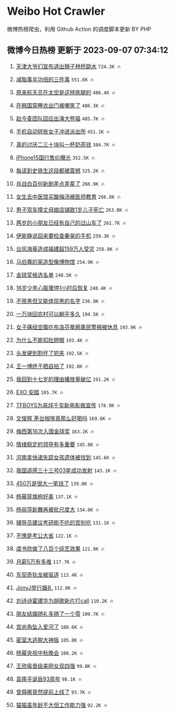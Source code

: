 # Weibo Hot Crawler 



微博热榜爬虫，利用 Github Action 的调度脚本更新 BY PHP 


## 微博今日热榜 更新于 2023-09-07 07:34:12 
1. [天津大爷们宣布退出狮子林桥跳水](https://s.weibo.com/weibo?q=%23%E5%A4%A9%E6%B4%A5%E5%A4%A7%E7%88%B7%E4%BB%AC%E5%AE%A3%E5%B8%83%E9%80%80%E5%87%BA%E7%8B%AE%E5%AD%90%E6%9E%97%E6%A1%A5%E8%B7%B3%E6%B0%B4%23&t=31&band_rank=1&Refer=top) `724.3K 🔥` 

1. [减脂事半功倍的三件事](https://s.weibo.com/weibo?q=%E5%87%8F%E8%84%82%E4%BA%8B%E5%8D%8A%E5%8A%9F%E5%80%8D%E7%9A%84%E4%B8%89%E4%BB%B6%E4%BA%8B&t=31&band_rank=2&Refer=top) `551.6K 🔥` 

1. [原来航天员在太空是这样练腿的](https://s.weibo.com/weibo?q=%23%E5%8E%9F%E6%9D%A5%E8%88%AA%E5%A4%A9%E5%91%98%E5%9C%A8%E5%A4%AA%E7%A9%BA%E6%98%AF%E8%BF%99%E6%A0%B7%E7%BB%83%E8%85%BF%E7%9A%84%23&t=31&band_rank=3&Refer=top) `486.4K 🔥` 

1. [在韩国穿睡衣出门被嘲笑了](https://s.weibo.com/weibo?q=%E5%9C%A8%E9%9F%A9%E5%9B%BD%E7%A9%BF%E7%9D%A1%E8%A1%A3%E5%87%BA%E9%97%A8%E8%A2%AB%E5%98%B2%E7%AC%91%E4%BA%86&t=31&band_rank=4&Refer=top) `486.3K 🔥` 

1. [赵今麦团队回应出演大熊猫](https://s.weibo.com/weibo?q=%23%E8%B5%B5%E4%BB%8A%E9%BA%A6%E5%9B%A2%E9%98%9F%E5%9B%9E%E5%BA%94%E5%87%BA%E6%BC%94%E5%A4%A7%E7%86%8A%E7%8C%AB%23&t=31&band_rank=5&Refer=top) `485.7K 🔥` 

1. [手机自动转账女子冲进派出所](https://s.weibo.com/weibo?q=%23%E6%89%8B%E6%9C%BA%E8%87%AA%E5%8A%A8%E8%BD%AC%E8%B4%A6%E5%A5%B3%E5%AD%90%E5%86%B2%E8%BF%9B%E6%B4%BE%E5%87%BA%E6%89%80%23&t=31&band_rank=6&Refer=top) `451.1K 🔥` 

1. [真的讨厌二三十块叫一杯奶茶钱](https://s.weibo.com/weibo?q=%E7%9C%9F%E7%9A%84%E8%AE%A8%E5%8E%8C%E4%BA%8C%E4%B8%89%E5%8D%81%E5%9D%97%E5%8F%AB%E4%B8%80%E6%9D%AF%E5%A5%B6%E8%8C%B6%E9%92%B1&t=31&band_rank=7&Refer=top) `384.7K 🔥` 

1. [iPhone15国行售价曝光](https://s.weibo.com/weibo?q=%23iPhone15%E5%9B%BD%E8%A1%8C%E5%94%AE%E4%BB%B7%E6%9B%9D%E5%85%89%23&t=31&band_rank=8&Refer=top) `352.5K 🔥` 

1. [每读到史铁生这段都被震撼](https://s.weibo.com/weibo?q=%E6%AF%8F%E8%AF%BB%E5%88%B0%E5%8F%B2%E9%93%81%E7%94%9F%E8%BF%99%E6%AE%B5%E9%83%BD%E8%A2%AB%E9%9C%87%E6%92%BC&t=31&band_rank=9&Refer=top) `325.2K 🔥` 

1. [肖战白百何新剧差点差辈了](https://s.weibo.com/weibo?q=%23%E8%82%96%E6%88%98%E7%99%BD%E7%99%BE%E4%BD%95%E6%96%B0%E5%89%A7%E5%B7%AE%E7%82%B9%E5%B7%AE%E8%BE%88%E4%BA%86%23&t=31&band_rank=10&Refer=top) `266.9K 🔥` 

1. [女生去中医馆买酸梅汤被医师教育](https://s.weibo.com/weibo?q=%23%E5%A5%B3%E7%94%9F%E5%8E%BB%E4%B8%AD%E5%8C%BB%E9%A6%86%E4%B9%B0%E9%85%B8%E6%A2%85%E6%B1%A4%E8%A2%AB%E5%8C%BB%E5%B8%88%E6%95%99%E8%82%B2%23&t=31&band_rank=11&Refer=top) `266.8K 🔥` 

1. [男子驾车撞丈母娘店铺致1岁儿子死亡](https://s.weibo.com/weibo?q=%23%E7%94%B7%E5%AD%90%E9%A9%BE%E8%BD%A6%E6%92%9E%E4%B8%88%E6%AF%8D%E5%A8%98%E5%BA%97%E9%93%BA%E8%87%B41%E5%B2%81%E5%84%BF%E5%AD%90%E6%AD%BB%E4%BA%A1%23&t=31&band_rank=12&Refer=top) `263.0K 🔥` 

1. [两岁的小朋友已经有自己的过山车了](https://s.weibo.com/weibo?q=%E4%B8%A4%E5%B2%81%E7%9A%84%E5%B0%8F%E6%9C%8B%E5%8F%8B%E5%B7%B2%E7%BB%8F%E6%9C%89%E8%87%AA%E5%B7%B1%E7%9A%84%E8%BF%87%E5%B1%B1%E8%BD%A6%E4%BA%86&t=31&band_rank=13&Refer=top) `261.7K 🔥` 

1. [伊能静说回来要检查秦昊的手机](https://s.weibo.com/weibo?q=%23%E4%BC%8A%E8%83%BD%E9%9D%99%E8%AF%B4%E5%9B%9E%E6%9D%A5%E8%A6%81%E6%A3%80%E6%9F%A5%E7%A7%A6%E6%98%8A%E7%9A%84%E6%89%8B%E6%9C%BA%23&t=31&band_rank=14&Refer=top) `259.3K 🔥` 

1. [台风海葵造成福建超159万人受灾](https://s.weibo.com/weibo?q=%23%E5%8F%B0%E9%A3%8E%E6%B5%B7%E8%91%B5%E9%80%A0%E6%88%90%E7%A6%8F%E5%BB%BA%E8%B6%85159%E4%B8%87%E4%BA%BA%E5%8F%97%E7%81%BE%23&t=31&band_rank=15&Refer=top) `256.8K 🔥` 

1. [马伯骞的家造型像博物馆](https://s.weibo.com/weibo?q=%E9%A9%AC%E4%BC%AF%E9%AA%9E%E7%9A%84%E5%AE%B6%E9%80%A0%E5%9E%8B%E5%83%8F%E5%8D%9A%E7%89%A9%E9%A6%86&t=31&band_rank=16&Refer=top) `254.9K 🔥` 

1. [金球奖候选名单](https://s.weibo.com/weibo?q=%E9%87%91%E7%90%83%E5%A5%96%E5%80%99%E9%80%89%E5%90%8D%E5%8D%95&t=31&band_rank=17&Refer=top) `248.5K 🔥` 

1. [16岁少年心脏骤停1小时后恢复](https://s.weibo.com/weibo?q=%2316%E5%B2%81%E5%B0%91%E5%B9%B4%E5%BF%83%E8%84%8F%E9%AA%A4%E5%81%9C1%E5%B0%8F%E6%97%B6%E5%90%8E%E6%81%A2%E5%A4%8D%23&t=31&band_rank=18&Refer=top) `248.4K 🔥` 

1. [不带黑但又能体现黑的名字](https://s.weibo.com/weibo?q=%23%E4%B8%8D%E5%B8%A6%E9%BB%91%E4%BD%86%E5%8F%88%E8%83%BD%E4%BD%93%E7%8E%B0%E9%BB%91%E7%9A%84%E5%90%8D%E5%AD%97%23&t=31&band_rank=19&Refer=top) `236.9K 🔥` 

1. [一万块回农村可以躺平多久](https://s.weibo.com/weibo?q=%23%E4%B8%80%E4%B8%87%E5%9D%97%E5%9B%9E%E5%86%9C%E6%9D%91%E5%8F%AF%E4%BB%A5%E8%BA%BA%E5%B9%B3%E5%A4%9A%E4%B9%85%23&t=31&band_rank=20&Refer=top) `194.5K 🔥` 

1. [女子痛经空腹吃布洛芬晕厥裹民警棉被休息](https://s.weibo.com/weibo?q=%23%E5%A5%B3%E5%AD%90%E7%97%9B%E7%BB%8F%E7%A9%BA%E8%85%B9%E5%90%83%E5%B8%83%E6%B4%9B%E8%8A%AC%E6%99%95%E5%8E%A5%E8%A3%B9%E6%B0%91%E8%AD%A6%E6%A3%89%E8%A2%AB%E4%BC%91%E6%81%AF%23&t=31&band_rank=21&Refer=top) `193.9K 🔥` 

1. [为什么不能扣肚脐眼](https://s.weibo.com/weibo?q=%23%E4%B8%BA%E4%BB%80%E4%B9%88%E4%B8%8D%E8%83%BD%E6%89%A3%E8%82%9A%E8%84%90%E7%9C%BC%23&t=31&band_rank=22&Refer=top) `193.4K 🔥` 

1. [头发硬到割坏了抓夹](https://s.weibo.com/weibo?q=%23%E5%A4%B4%E5%8F%91%E7%A1%AC%E5%88%B0%E5%89%B2%E5%9D%8F%E4%BA%86%E6%8A%93%E5%A4%B9%23&t=31&band_rank=23&Refer=top) `192.5K 🔥` 

1. [王一博终于晒自拍了](https://s.weibo.com/weibo?q=%23%E7%8E%8B%E4%B8%80%E5%8D%9A%E7%BB%88%E4%BA%8E%E6%99%92%E8%87%AA%E6%8B%8D%E4%BA%86%23&t=31&band_rank=24&Refer=top) `192.0K 🔥` 

1. [我回到十七岁的理由播放量破亿](https://s.weibo.com/weibo?q=%23%E6%88%91%E5%9B%9E%E5%88%B0%E5%8D%81%E4%B8%83%E5%B2%81%E7%9A%84%E7%90%86%E7%94%B1%E6%92%AD%E6%94%BE%E9%87%8F%E7%A0%B4%E4%BA%BF%23&t=31&band_rank=25&Refer=top) `191.2K 🔥` 

1. [EXO 安踏](https://s.weibo.com/weibo?q=EXO%20%E5%AE%89%E8%B8%8F&t=31&band_rank=26&Refer=top) `185.7K 🔥` 

1. [TFBOYS为易烊千玺新电影做宣传](https://s.weibo.com/weibo?q=%23TFBOYS%E4%B8%BA%E6%98%93%E7%83%8A%E5%8D%83%E7%8E%BA%E6%96%B0%E7%94%B5%E5%BD%B1%E5%81%9A%E5%AE%A3%E4%BC%A0%23&t=31&band_rank=27&Refer=top) `178.9K 🔥` 

1. [文俊辉 茅台咖啡真那么好喝吗](https://s.weibo.com/weibo?q=%E6%96%87%E4%BF%8A%E8%BE%89%20%E8%8C%85%E5%8F%B0%E5%92%96%E5%95%A1%E7%9C%9F%E9%82%A3%E4%B9%88%E5%A5%BD%E5%96%9D%E5%90%97&t=31&band_rank=28&Refer=top) `169.8K 🔥` 

1. [梅西第16次入围金球奖](https://s.weibo.com/weibo?q=%23%E6%A2%85%E8%A5%BF%E7%AC%AC16%E6%AC%A1%E5%85%A5%E5%9B%B4%E9%87%91%E7%90%83%E5%A5%96%23&t=31&band_rank=29&Refer=top) `163.2K 🔥` 

1. [情绪稳定的领导有多重要](https://s.weibo.com/weibo?q=%23%E6%83%85%E7%BB%AA%E7%A8%B3%E5%AE%9A%E7%9A%84%E9%A2%86%E5%AF%BC%E6%9C%89%E5%A4%9A%E9%87%8D%E8%A6%81%23&t=31&band_rank=30&Refer=top) `145.8K 🔥` 

1. [河南拿快递失踪女孩遗体被找到](https://s.weibo.com/weibo?q=%23%E6%B2%B3%E5%8D%97%E6%8B%BF%E5%BF%AB%E9%80%92%E5%A4%B1%E8%B8%AA%E5%A5%B3%E5%AD%A9%E9%81%97%E4%BD%93%E8%A2%AB%E6%89%BE%E5%88%B0%23&t=31&band_rank=31&Refer=top) `145.6K 🔥` 

1. [我国遥感三十三号03星成功发射](https://s.weibo.com/weibo?q=%23%E6%88%91%E5%9B%BD%E9%81%A5%E6%84%9F%E4%B8%89%E5%8D%81%E4%B8%89%E5%8F%B703%E6%98%9F%E6%88%90%E5%8A%9F%E5%8F%91%E5%B0%84%23&t=31&band_rank=32&Refer=top) `143.1K 🔥` 

1. [450万是很大一笔钱了](https://s.weibo.com/weibo?q=450%E4%B8%87%E6%98%AF%E5%BE%88%E5%A4%A7%E4%B8%80%E7%AC%94%E9%92%B1%E4%BA%86&t=31&band_rank=33&Refer=top) `139.0K 🔥` 

1. [杨幂穿旗袍好美](https://s.weibo.com/weibo?q=%23%E6%9D%A8%E5%B9%82%E7%A9%BF%E6%97%97%E8%A2%8D%E5%A5%BD%E7%BE%8E%23&t=31&band_rank=34&Refer=top) `137.1K 🔥` 

1. [杨丽萍新舞再被批尺度大](https://s.weibo.com/weibo?q=%23%E6%9D%A8%E4%B8%BD%E8%90%8D%E6%96%B0%E8%88%9E%E5%86%8D%E8%A2%AB%E6%89%B9%E5%B0%BA%E5%BA%A6%E5%A4%A7%23&t=31&band_rank=35&Refer=top) `134.8K 🔥` 

1. [辅导员建议考研能不吃的苦别吃](https://s.weibo.com/weibo?q=%E8%BE%85%E5%AF%BC%E5%91%98%E5%BB%BA%E8%AE%AE%E8%80%83%E7%A0%94%E8%83%BD%E4%B8%8D%E5%90%83%E7%9A%84%E8%8B%A6%E5%88%AB%E5%90%83&t=31&band_rank=36&Refer=top) `131.1K 🔥` 

1. [不愧是考公大省](https://s.weibo.com/weibo?q=%E4%B8%8D%E6%84%A7%E6%98%AF%E8%80%83%E5%85%AC%E5%A4%A7%E7%9C%81&t=31&band_rank=37&Refer=top) `122.1K 🔥` 

1. [虞书欣做了八百个综艺效果](https://s.weibo.com/weibo?q=%E8%99%9E%E4%B9%A6%E6%AC%A3%E5%81%9A%E4%BA%86%E5%85%AB%E7%99%BE%E4%B8%AA%E7%BB%BC%E8%89%BA%E6%95%88%E6%9E%9C&t=31&band_rank=38&Refer=top) `121.9K 🔥` 

1. [月薪5万有多难](https://s.weibo.com/weibo?q=%23%E6%9C%88%E8%96%AA5%E4%B8%87%E6%9C%89%E5%A4%9A%E9%9A%BE%23&t=31&band_rank=39&Refer=top) `117.7K 🔥` 

1. [东契奇狄龙被驱逐](https://s.weibo.com/weibo?q=%23%E4%B8%9C%E5%A5%91%E5%A5%87%E7%8B%84%E9%BE%99%E8%A2%AB%E9%A9%B1%E9%80%90%23&t=31&band_rank=40&Refer=top) `113.4K 🔥` 

1. [JonyJ举行婚礼](https://s.weibo.com/weibo?q=%23JonyJ%E4%B8%BE%E8%A1%8C%E5%A9%9A%E7%A4%BC%23&t=31&band_rank=41&Refer=top) `112.0K 🔥` 

1. [刘诗诗霍建华为胡歌新片打call](https://s.weibo.com/weibo?q=%23%E5%88%98%E8%AF%97%E8%AF%97%E9%9C%8D%E5%BB%BA%E5%8D%8E%E4%B8%BA%E8%83%A1%E6%AD%8C%E6%96%B0%E7%89%87%E6%89%93call%23&t=31&band_rank=42&Refer=top) `110.2K 🔥` 

1. [朋友结婚随礼多随了一个零](https://s.weibo.com/weibo?q=%23%E6%9C%8B%E5%8F%8B%E7%BB%93%E5%A9%9A%E9%9A%8F%E7%A4%BC%E5%A4%9A%E9%9A%8F%E4%BA%86%E4%B8%80%E4%B8%AA%E9%9B%B6%23&t=31&band_rank=43&Refer=top) `109.7K 🔥` 

1. [宫尚角坠入爱河了](https://s.weibo.com/weibo?q=%23%E5%AE%AB%E5%B0%9A%E8%A7%92%E5%9D%A0%E5%85%A5%E7%88%B1%E6%B2%B3%E4%BA%86%23&t=31&band_rank=44&Refer=top) `108.6K 🔥` 

1. [密室大逃脱大神版](https://s.weibo.com/weibo?q=%23%E5%AF%86%E5%AE%A4%E5%A4%A7%E9%80%83%E8%84%B1%E5%A4%A7%E7%A5%9E%E7%89%88%23&t=31&band_rank=45&Refer=top) `105.8K 🔥` 

1. [杨幂央视中秋晚会](https://s.weibo.com/weibo?q=%23%E6%9D%A8%E5%B9%82%E5%A4%AE%E8%A7%86%E4%B8%AD%E7%A7%8B%E6%99%9A%E4%BC%9A%23&t=31&band_rank=46&Refer=top) `100.2K 🔥` 

1. [王欣瑜晋级美网女双四强](https://s.weibo.com/weibo?q=%23%E7%8E%8B%E6%AC%A3%E7%91%9C%E6%99%8B%E7%BA%A7%E7%BE%8E%E7%BD%91%E5%A5%B3%E5%8F%8C%E5%9B%9B%E5%BC%BA%23&t=31&band_rank=47&Refer=top) `99.8K 🔥` 

1. [袁隆平诞辰93周年](https://s.weibo.com/weibo?q=%23%E8%A2%81%E9%9A%86%E5%B9%B3%E8%AF%9E%E8%BE%B093%E5%91%A8%E5%B9%B4%23&t=31&band_rank=48&Refer=top) `98.1K 🔥` 

1. [曾舜晞竟然提前上线了](https://s.weibo.com/weibo?q=%23%E6%9B%BE%E8%88%9C%E6%99%9E%E7%AB%9F%E7%84%B6%E6%8F%90%E5%89%8D%E4%B8%8A%E7%BA%BF%E4%BA%86%23&t=31&band_rank=49&Refer=top) `93.7K 🔥` 

1. [猫猫虽年龄不大但工作能力强](https://s.weibo.com/weibo?q=%E7%8C%AB%E7%8C%AB%E8%99%BD%E5%B9%B4%E9%BE%84%E4%B8%8D%E5%A4%A7%E4%BD%86%E5%B7%A5%E4%BD%9C%E8%83%BD%E5%8A%9B%E5%BC%BA&t=31&band_rank=50&Refer=top) `92.2K 🔥` 

